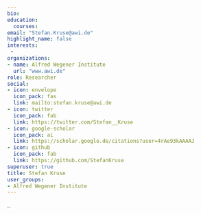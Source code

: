 ```yaml
---
bio:
education:
  courses:
email: "Stefan.Kruse@awi.de"
highlight_name: false
interests:
 - 
organizations:
- name: Alfred Wegener Institute
  url: "www.awi.de"
role: Researcher
social:
- icon: envelope
  icon_pack: fas
  link: mailto:stefan.kruse@awi.de
- icon: twitter
  icon_pack: fab
  link: https://twitter.com/Stefan__Kruse
- icon: google-scholar
  icon_pack: ai
  link: https://scholar.google.de/citations?user=4rAe93kAAAAJ
- icon: github
  icon_pack: fab
  link: https://github.com/StefanKruse
superuser: true
title: Stefan Kruse
user_groups:
- Alfred Wegener Institute
---
```

..